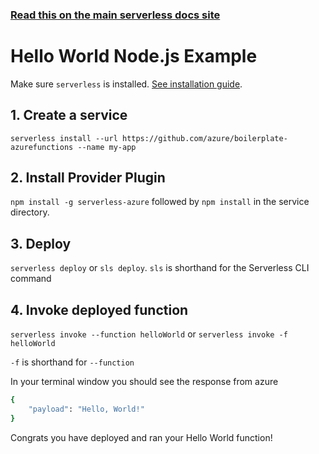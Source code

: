 <!--
title: Hello World Node.js Example
menuText: Hello World Node.js Example
description: Create a Node.js Hello World Azure function
layout: Doc
-->

<!-- DOCS-SITE-LINK:START automatically generated  -->
### [Read this on the main serverless docs site](https://www.serverless.com/framework/docs/providers/azure/examples/hello-world/node/)
<!-- DOCS-SITE-LINK:END -->

# Hello World Node.js Example

Make sure `serverless` is installed. [See installation guide](../../../guide/installation.md).

## 1. Create a service

`serverless install --url https://github.com/azure/boilerplate-azurefunctions --name my-app`

## 2. Install Provider Plugin

`npm install -g serverless-azure` followed by `npm install` in the service directory.

## 3. Deploy

`serverless deploy` or `sls deploy`. `sls` is shorthand for the Serverless CLI command

## 4. Invoke deployed function

`serverless invoke --function helloWorld` or `serverless invoke -f helloWorld`

`-f` is shorthand for `--function`

In your terminal window you should see the response from azure

```bash
{
    "payload": "Hello, World!"
}
```

Congrats you have deployed and ran your Hello World function!

